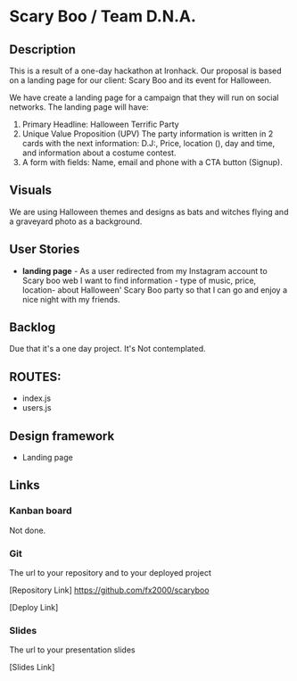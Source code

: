 # Scary Boo / Team D.N.A.

## Description

This is a result of a one-day hackathon at Ironhack. Our proposal is based on a landing page for our client: Scary Boo and its event for Halloween.

We have create a landing page for a campaign that they will run on social networks. The landing page will have:

1) Primary Headline: Halloween Terrific Party
2) Unique Value Proposition (UPV) The party information is written in 2 cards with the next information: D.J:, Price, location (), day and time, and information about a costume contest.
3) A form with fields: Name, email and phone with a CTA button (Signup).

## Visuals
 We are using Halloween themes and designs as bats and witches flying and a graveyard photo as a background.

## User Stories

- **landing page** - As a user redirected from my Instagram account to Scary boo web I want to find information - type of music, price, location- about Halloween' Scary Boo party so that I can go and enjoy a nice night with my friends.

## Backlog

Due that it's a one day project. It's Not contemplated.

## ROUTES:

- index.js
- users.js

## Design framework

- Landing page

## Links

### Kanban board

Not done.

### Git

The url to your repository and to your deployed project

[Repository Link]
https://github.com/fx2000/scaryboo

[Deploy Link]

### Slides

The url to your presentation slides

[Slides Link]
